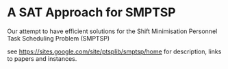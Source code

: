 A SAT Approach for SMPTSP
=========================


Our attempt to have efficient solutions for the Shift Minimisation Personnel
Task Scheduling Problem (SMPTSP)

see https://sites.google.com/site/ptsplib/smptsp/home for description, links
to papers and instances. 
